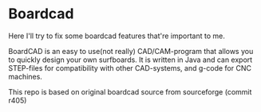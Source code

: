 # Boardcad
Here I'll try to fix some boardcad features that're important to me.

BoardCAD is an easy to use(not really) CAD/CAM-program that allows you to quickly design your own surfboards. It is written in Java and can export STEP-files for compatibility with other CAD-systems, and g-code for CNC machines.

This repo is based on original boardcad source from sourceforge (commit r405)